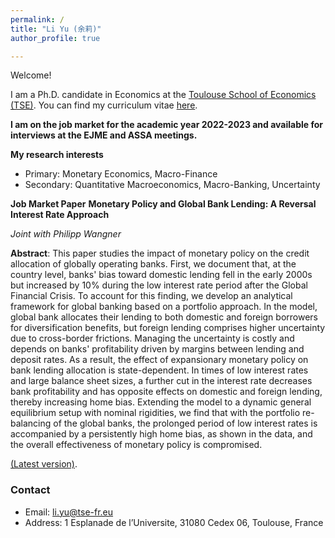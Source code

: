```yaml
---
permalink: /
title: "Li Yu (余莉)"
author_profile: true

---
```


Welcome!

I am a Ph.D. candidate in Economics at the [Toulouse School of Economics (TSE)](https://www.tse-fr.eu/). You can find my curriculum vitae [here](https://www.dropbox.com/s/pxr20snx408o5vm/CV%20%282%29.pdf?dl=0).


**I am on the job market for the academic year 2022-2023 and available for interviews at the EJME and ASSA meetings.**  


**My research interests**
- Primary: Monetary Economics, Macro-Finance
- Secondary: Quantitative Macroeconomics, Macro-Banking, Uncertainty


**Job Market Paper** **Monetary Policy and Global Bank Lending: A Reversal Interest Rate Approach** 

*Joint with Philipp Wangner*

**Abstract**: This paper studies the impact of monetary policy on the credit allocation of globally operating banks. First, we document that, at the country level, banks' bias toward domestic lending fell in the early 2000s but increased by 10% during the low interest rate period after the Global Financial Crisis. To account for this finding, we develop an analytical framework for global banking based on a portfolio approach. In the model, global bank allocates their lending to both domestic and foreign borrowers for diversification benefits, but foreign lending comprises higher uncertainty due to cross-border frictions. Managing the uncertainty is costly and depends on banks' profitability driven by margins between lending and deposit rates. As a result, the effect of expansionary monetary policy on bank lending allocation is state-dependent. In times of low interest rates and large balance sheet sizes, a further cut in the interest rate decreases bank profitability and has opposite effects on domestic and foreign lending, thereby increasing home bias. Extending the model to a dynamic general equilibrium setup with nominal rigidities, we find that with the portfolio re-balancing of the global banks, the prolonged period of low interest rates is accompanied by a persistently high home bias, as shown in the data, and the overall effectiveness of monetary policy is compromised. 

[(Latest version)](https://drive.google.com/file/d/1AdQv3RGbJEmCC-exIgFa1ps7yPveezIc/view?usp=share_link).

### Contact
- Email: [li.yu@tse-fr.eu](mailto:li.yu@tse-fr.eu)
- Address: 1 Esplanade de l’Universite, 31080 Cedex 06, Toulouse, France